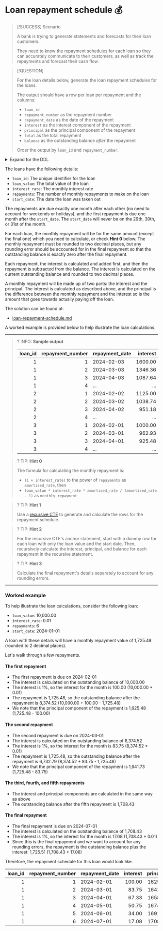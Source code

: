 # Loan repayment schedule 💰

> [!SUCCESS] Scenario
>
> A bank is trying to generate statements and forecasts for their loan customers.
>
> They need to know the repayment schedules for each loan so they can accurately communicate to their customers, as well as track the repayments and forecast their cash flow.

> [!QUESTION]
>
> For the loan details below, generate the loan repayment schedules for the loans.
>
> The output should have a row per loan per repayment and the columns:
>
> - `loan_id`
> - `repayment_number` as the repayment number
> - `repayment_date` as the date of the repayment
> - `interest` as the interest component of the repayment
> - `principal` as the principal component of the repayment
> - `total` as the total repayment
> - `balance` as the outstanding balance _after_ the repayment
>
> Order the output by `loan_id` and `repayment_number`.

<details>
<summary>Expand for the DDL</summary>
--8<-- "docs/challenging-sql-problems/problems/gold/loan-repayment-schedule.sql"
</details>

The loans have the following details:

- `loan_id`: The unique identifier for the loan
- `loan_value`: The total value of the loan
- `interest_rate`: The monthly interest rate
- `repayments`: The number of monthly repayments to make on the loan
- `start_date`: The date the loan was taken out

The repayments are due exactly one month after each other (no need to account for weekends or holidays), and the first repayment is due one month after the `start_date`. The `start_date` will never be on the 29th, 30th, or 31st of the month.

For each loan, the monthly repayment will be for the same amount (except the final one) which you need to calculate, or check **Hint 0** below. The monthly repayment must be rounded to two decimal places, but any rounding error should be accounted for in the final repayment so that the outstanding balance is exactly zero after the final repayment.

Each repayment, the interest is calculated and added first, and then the repayment is subtracted from the balance. The interest is calculated on the current outstanding balance and rounded to two decimal places.

A monthly repayment will be made up of two parts: the interest and the principal. The interest is calculated as described above, and the principal is the difference between the monthly repayment and the interest so is the amount that goes towards actually paying off the loan.

The solution can be found at:

- [loan-repayment-schedule.md](../../solutions/gold/loan-repayment-schedule.md)

A worked example is provided below to help illustrate the loan calculations.

---

<!-- prettier-ignore -->
>? INFO: **Sample output**
>
> | loan_id | repayment_number | repayment_date | interest | principal |    total |  balance |
> |--------:|-----------------:|:---------------|---------:|----------:|---------:|---------:|
> |       1 |                1 | 2024-02-03     |  1600.00 |  12682.06 | 14282.06 | 67317.94 |
> |       1 |                2 | 2024-03-03     |  1346.36 |  12935.70 | 14282.06 | 54382.24 |
> |       1 |                3 | 2024-04-03     |  1087.64 |  13194.42 | 14282.06 | 41187.82 |
> |       1 |                4 | ...            |      ... |       ... |      ... |      ... |
> |       2 |                1 | 2024-02-02     |  1125.00 |   5751.00 |  6876.00 | 69249.00 |
> |       2 |                2 | 2024-03-02     |  1038.74 |   5837.26 |  6876.00 | 63411.74 |
> |       2 |                3 | 2024-04-02     |   951.18 |   5924.82 |  6876.00 | 57486.92 |
> |       2 |                4 | ...            |      ... |       ... |      ... |      ... |
> |       3 |                1 | 2024-02-01     |  1000.00 |   3707.35 |  4707.35 | 96292.65 |
> |       3 |                2 | 2024-03-01     |   962.93 |   3744.42 |  4707.35 | 92548.23 |
> |       3 |                3 | 2024-04-01     |   925.48 |   3781.87 |  4707.35 | 88766.36 |
> |       3 |                4 | ...            |      ... |       ... |      ... |      ... |

<!-- prettier-ignore -->
>? TIP: **Hint 0**
>
> The formula for calculating the monthly repayment is:
>
> - `(1 + interest_rate)` to the power of `repayments` as `amortised_rate`, then
> - `loan_value * interest_rate * amortised_rate / (amortised_rate - 1)` as `monthly_repayment`

<!-- prettier-ignore -->
>? TIP: **Hint 1**
>
> Use a [recursive CTE](../../../from-excel-to-sql/advanced-concepts/recursive-ctes.md) to generate and calculate the rows for the repayment schedule.

<!-- prettier-ignore -->
>? TIP: **Hint 2**
>
> For the recursive CTE's anchor statement, start with a dummy row for each loan with only the loan value and the start date. Then, recursively calculate the interest, principal, and balance for each repayment in the recursive statement.

<!-- prettier-ignore -->
>? TIP: **Hint 3**
>
> Calculate the final repayment's details separately to account for any rounding errors.

---

### Worked example

To help illustrate the loan calculations, consider the following loan:

- `loan_value`: 10,000.00
- `interest_rate`: 0.01
- `repayments`: 6
- `start_date`: 2024-01-01

A loan with these details will have a monthly repayment value of 1,725.48 (rounded to 2 decimal places).

Let's walk through a few repayments.

#### The first repayment

- The first repayment is due on 2024-02-01
- The interest is calculated on the outstanding balance of 10,000.00
- The interest is 1%, so the interest for the month is 100.00 (10,000.00 \* 0.01)
- The repayment is 1,725.48, so the outstanding balance after the repayment is 8,374.52 (10,000.00 + 100.00 - 1,725.48)
- We note that the principal component of the repayment is 1,625.48 (1,725.48 - 100.00)

#### The second repayment

- The second repayment is due on 2024-03-01
- The interest is calculated on the outstanding balance of 8,374.52
- The interest is 1%, so the interest for the month is 83.75 (8,374.52 \* 0.01)
- The repayment is 1,725.48, so the outstanding balance after the repayment is 6,732.79 (8,374.52 + 83.75 - 1,725.48)
- We note that the principal component of the repayment is 1,641.73 (1,725.48 - 83.75)

#### The third, fourth, and fifth repayments

- The interest and principal components are calculated in the same way as above
- The outstanding balance after the fifth repayment is 1,708.43

#### The final repayment

- The final repayment is due on 2024-07-01
- The interest is calculated on the outstanding balance of 1,708.43
- The interest is 1%, so the interest for the month is 17.08 (1,708.43 \* 0.01)
- Since this is the final repayment and we want to account for any rounding errors, the repayment is the outstanding balance plus the interest: 1,725.51 (1,708.43 + 17.08)

Therefore, the repayment schedule for this loan would look like:

| loan_id | repayment_number | repayment_date | interest | principal |   total | balance |
| ------: | ---------------: | :------------- | -------: | --------: | ------: | ------: |
|       1 |                1 | 2024-02-01     |   100.00 |   1625.48 | 1725.48 | 8374.52 |
|       1 |                2 | 2024-03-01     |    83.75 |   1641.73 | 1725.48 | 6732.79 |
|       1 |                3 | 2024-04-01     |    67.33 |   1658.15 | 1725.48 | 5074.64 |
|       1 |                4 | 2024-05-01     |    50.75 |   1674.73 | 1725.48 | 3399.91 |
|       1 |                5 | 2024-06-01     |    34.00 |   1691.48 | 1725.48 | 1708.43 |
|       1 |                6 | 2024-07-01     |    17.08 |   1708.43 | 1725.51 |    0.00 |
